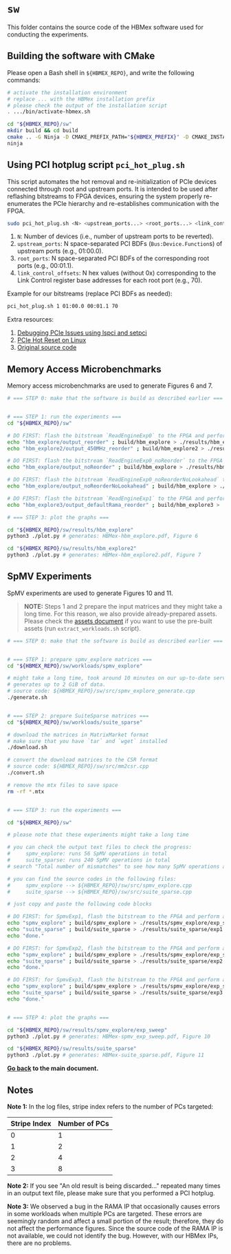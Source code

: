 # `sw`

This folder contains the source code of the HBMex software used for conducting the experiments.

## Building the software with CMake

Please open a Bash shell in `${HBMEX_REPO}`, and write the following commands:

```bash
# activate the installation environment
# replace ... with the HBMex installation prefix
# please check the output of the installation script
. .../bin/activate-hbmex.sh

cd "${HBMEX_REPO}/sw"
mkdir build && cd build
cmake .. -G Ninja -D CMAKE_PREFIX_PATH="${HBMEX_PREFIX}" -D CMAKE_INSTALL_PREFIX="${HBMEX_PREFIX}"
ninja
```

## Using PCI hotplug script `pci_hot_plug.sh`

This script automates the hot removal and re-initialization of PCIe devices connected through root and upstream ports. It is intended to be used after reflashing bitstreams to FPGA devices, ensuring the system properly re-enumerates the PCIe hierarchy and re-establishes communication with the FPGA.

```bash
sudo pci_hot_plug.sh <N> <upstream_ports...> <root_ports...> <link_control_offsets...>
```

1. `N`: Number of devices (i.e., number of upstream ports to be reverted).
2. `upstream_ports`: N space-separated PCI BDFs (`Bus:Device.Function`s) of upstream ports (e.g., 01:00.0).
3. `root_ports`: N space-separated PCI BDFs of the corresponding root ports (e.g., 00:01.1).
4. `link_control_offsets`: N hex values (without 0x) corresponding to the Link Control register base addresses for each root port (e.g., 70).

Example for our bitstreams (replace PCI BDFs as needed):

```bash
pci_hot_plug.sh 1 01:00.0 00:01.1 70
```

Extra resources:
1. [Debugging PCIe Issues using lspci and setpci](https://adaptivesupport.amd.com/s/article/1148199)
2. [PCIe Hot Reset on Linux](https://alexforencich.com/wiki/en/pcie/hot-reset-linux)
3. [Original source code](https://github.com/fpgasystems/sgrt/blob/main/cli/program/pci_hot_plug.sh)

## Memory Access Microbenchmarks

Memory access microbenchmarks are used to generate Figures 6 and 7.

```bash
# === STEP 0: make that the software is build as described earlier ===


# === STEP 1: run the experiments ===
cd "${HBMEX_REPO}/sw"

# DO FIRST: flash the bitstream `ReadEngineExp0` to the FPGA and perform a PCI hotplug
echo "hbm_explore/output_reorder" ; build/hbm_explore > ./results/hbm_explore/output_reorder.txt
echo "hbm_explore2/output_450MHz_reorder" ; build/hbm_explore2 > ./results/hbm_explore2/output_450MHz_reorder.txt

# DO FIRST: flash the bitstream `ReadEngineExp0_noReorder` to the FPGA and perform a PCI hotplug
echo "hbm_explore/output_noReorder" ; build/hbm_explore > ./results/hbm_explore/output_noReorder.txt

# DO FIRST: flash the bitstream `ReadEngineExp0_noReorderNoLookahead` to the FPGA and perform a PCI hotplug
echo "hbm_explore/output_noReorderNoLookahead" ; build/hbm_explore > ./results/hbm_explore/output_noReorderNoLookahead.txt

# DO FIRST: flash the bitstream `ReadEngineExp1` to the FPGA and perform a PCI hotplug
echo "hbm_explore3/output_defaultRama_reorder" ; build/hbm_explore3 > ./results/hbm_explore3/output_defaultRama_reorder.txt

# === STEP 3: plot the graphs ===

cd "${HBMEX_REPO}/sw/results/hbm_explore"
python3 ./plot.py # generates: HBMex-hbm_explore.pdf, Figure 6

cd "${HBMEX_REPO}/sw/results/hbm_explore2"
python3 ./plot.py # generates: HBMex-hbm_explore2.pdf, Figure 7

```

## SpMV Experiments

SpMV experiments are used to generate Figures 10 and 11.

> **NOTE:** Steps 1 and 2 prepare the input matrices and they might take a long time.
For this reason, we also provide already-prepared assets.
Please check the [assets document](../assets/README.md) if you want to use the pre-built assets (run `extract_workloads.sh` script).

```bash
# === STEP 0: make that the software is build as described earlier ===


# === STEP 1: prepare spmv_explore matrices ===
cd "${HBMEX_REPO}/sw/workloads/spmv_explore"

# might take a long time, took around 10 minutes on our up-to-date server.
# generates up to 2 GiB of data.
# source code: ${HBMEX_REPO}/sw/src/spmv_explore_generate.cpp
./generate.sh


# === STEP 2: prepare SuiteSparse matrices ===
cd "${HBMEX_REPO}/sw/workloads/suite_sparse"

# download the matrices in MatrixMarket format
# make sure that you have `tar` and `wget` installed
./download.sh

# convert the download matrices to the CSR format
# source code: ${HBMEX_REPO}/sw/src/mm2csr.cpp
./convert.sh

# remove the mtx files to save space
rm -rf *.mtx


# === STEP 3: run the experiments ===

cd "${HBMEX_REPO}/sw"

# please note that these experiments might take a long time

# you can check the output text files to check the progress:
#     spmv_explore: runs 56 SpMV operations in total
#     suite_sparse: runs 240 SpMV operations in total
# search "Total number of mismatches" to see how many SpMV operations are complete

# you can find the source codes in the following files:
#     spmv_explore --> ${HBMEX_REPO}/sw/src/spmv_explore.cpp
#     suite_sparse --> ${HBMEX_REPO}/sw/src/suite_sparse.cpp

# just copy and paste the following code blocks

# DO FIRST: for SpmvExp1, flash the bitstream to the FPGA and perform a PCI hotplug
echo "spmv_explore" ; build/spmv_explore > ./results/spmv_explore/exp_sweep/exp1.txt
echo "suite_sparse" ; build/suite_sparse > ./results/suite_sparse/exp1.txt
echo "done."

# DO FIRST: for SpmvExp2, flash the bitstream to the FPGA and perform a PCI hotplug
echo "spmv_explore" ; build/spmv_explore > ./results/spmv_explore/exp_sweep/exp2.txt
echo "suite_sparse" ; build/suite_sparse > ./results/suite_sparse/exp2.txt
echo "done."

# DO FIRST: for SpmvExp3, flash the bitstream to the FPGA and perform a PCI hotplug
echo "spmv_explore" ; build/spmv_explore > ./results/spmv_explore/exp_sweep/exp3.txt
echo "suite_sparse" ; build/suite_sparse > ./results/suite_sparse/exp3.txt
echo "done."


# === STEP 4: plot the graphs ===

cd "${HBMEX_REPO}/sw/results/spmv_explore/exp_sweep"
python3 ./plot.py # generates: HBMex-spmv_exp_sweep.pdf, Figure 10

cd "${HBMEX_REPO}/sw/results/suite_sparse"
python3 ./plot.py # generates: HBMex-suite_sparse.pdf, Figure 11

```

**[Go back](../README.md#step-4-running-the-experiments) to the main document.**

## Notes

**Note 1:** In the log files, stripe index refers to the number of PCs targeted:

| Stripe Index | Number of PCs |
|--------------|---------------|
| 0            | 1             |
| 1            | 2             |
| 2            | 4             |
| 3            | 8             |

**Note 2:** If you see "An old result is being discarded..." repeated many times in an output text file, please make sure that you performed a PCI hotplug.

**Note 3:** We observed a bug in the RAMA IP that occasionally causes errors in some workloads when multiple PCs are targeted.
These errors are seemingly random and affect a small portion of the result; therefore, they do not affect the performance figures.
Since the source code of the RAMA IP is not available, we could not identify the bug.
However, with our HBMex IPs, there are no problems.
